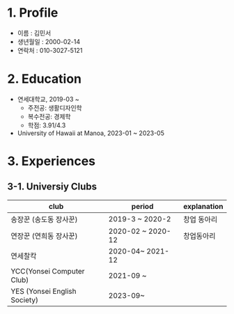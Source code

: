 # 1. Profile
* 이름 : 김민서
* 생년월일 : 2000-02-14
* 연락처 : 010-3027-5121

# 2. Education
* 연세대학교, 2019-03 ~
  * 주전공: 생활디자인학
  * 복수전공: 경제학
  * 학점: 3.91/4.3
* University of Hawaii at Manoa, 2023-01 ~ 2023-05

# 3. Experiences
## 3-1. Universiy Clubs
|club|period|explanation|
|---|---|---|
|송장꾼 (송도동 장사꾼)|2019-3 ~ 2020-2|창업 동아리
|연장꾼 (연희동 장사꾼)|2020-02 ~ 2020-12|창업동아리|
|연세찰칵|2020-04~ 2021-12||
|YCC(Yonsei Computer Club)|2021-09 ~||
|YES (Yonsei English Society)|2023-09~||

